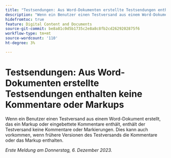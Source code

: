 ```yaml
---
title: "Testsendungen: Aus Word-Dokumenten erstellte Testsendungen enthalten keine Kommentare oder Markups"
description: "Wenn ein Benutzer einen Testversand aus einem Word-Dokument erstellt, das ein Markup oder eingebettete Kommentare enthält, enthält der Testversand keine Kommentare oder Markierungen. Dies kann auch vorkommen, wenn frühere Versionen des Testversands die Kommentare oder das Markup enthalten."
hidefromtoc: true
feature: Digital Content and Documents
source-git-commit: be8a81c0d5b1735c2e8a8c8fb2cd2629202875f6
workflow-type: tm+mt
source-wordcount: '110'
ht-degree: 3%

---
```



# Testsendungen: Aus Word-Dokumenten erstellte Testsendungen enthalten keine Kommentare oder Markups

<!--WF and EFP TOCs-->

Wenn ein Benutzer einen Testversand aus einem Word-Dokument erstellt, das ein Markup oder eingebettete Kommentare enthält, enthält der Testversand keine Kommentare oder Markierungen. Dies kann auch vorkommen, wenn frühere Versionen des Testversands die Kommentare oder das Markup enthalten.

_Erste Meldung am Donnerstag, 6. Dezember 2023._
